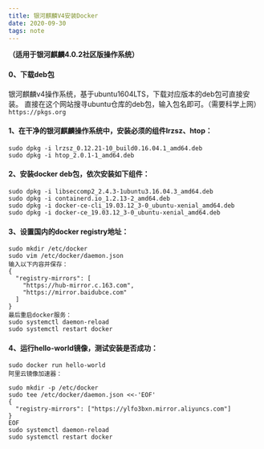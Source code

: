```yaml
---
title: 银河麒麟V4安装Docker
date: 2020-09-30
tags: note
---
```


**（适用于银河麒麟4.0.2社区版操作系统）**

#### 0、下载deb包
银河麒麟v4操作系统，基于ubuntu1604LTS，下载对应版本的deb包可直接安装。
直接在这个网站搜寻ubuntu仓库的deb包，输入包名即可。（需要科学上网）
`https://pkgs.org`


#### 1、在干净的银河麒麟操作系统中，安装必须的组件lrzsz、htop：
```
sudo dpkg -i lrzsz_0.12.21-10_build0.16.04.1_amd64.deb
sudo dpkg -i htop_2.0.1-1_amd64.deb
```

#### 2、安装docker deb包，依次安装如下组件：
```
sudo dpkg -i libseccomp2_2.4.3-1ubuntu3.16.04.3_amd64.deb
sudo dpkg -i containerd.io_1.2.13-2_amd64.deb
sudo dpkg -i docker-ce-cli_19.03.12_3-0_ubuntu-xenial_amd64.deb
sudo dpkg -i docker-ce_19.03.12_3-0_ubuntu-xenial_amd64.deb
```

#### 3、设置国内的docker registry地址：
```
sudo mkdir /etc/docker
sudo vim /etc/docker/daemon.json
输入以下内容并保存：
{
  "registry-mirrors": [
    "https://hub-mirror.c.163.com",
    "https://mirror.baidubce.com"
  ]
}
最后重启docker服务：
sudo systemctl daemon-reload
sudo systemctl restart docker
```

#### 4、运行hello-world镜像，测试安装是否成功：
```
sudo docker run hello-world
阿里云镜像加速器：

sudo mkdir -p /etc/docker
sudo tee /etc/docker/daemon.json <<-'EOF'
{
  "registry-mirrors": ["https://ylfo3bxn.mirror.aliyuncs.com"]
}
EOF
sudo systemctl daemon-reload
sudo systemctl restart docker
```
